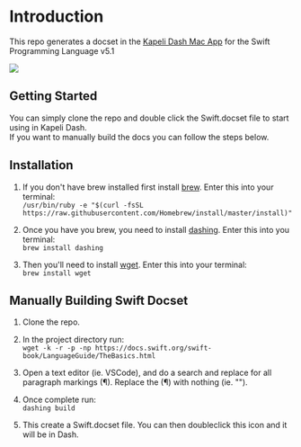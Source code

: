 # Introduction

This repo generates a docset in the [Kapeli Dash Mac App](https://kapeli.com/dash) for the Swift Programming Language v5.1

![](swift.gif)

## Getting Started

You can simply clone the repo and double click the Swift.docset file to start using in Kapeli Dash.  
If you want to manually build the docs you can follow the steps below.

## Installation

1. If you don't have brew installed first install [brew](https://brew.sh/). Enter this into your terminal:  
`/usr/bin/ruby -e "$(curl -fsSL https://raw.githubusercontent.com/Homebrew/install/master/install)"`

2. Once you have you brew, you need to install [dashing](https://github.com/technosophos/dashing#readme). Enter this into you terminal:  
`brew install dashing`

3. Then you'll need to install [wget](https://pypi.org/project/wget/#description). Enter this into your terminal:  
`brew install wget`

## Manually Building Swift Docset

1. Clone the repo.

2. In the project directory run:  
`wget -k -r -p -np https://docs.swift.org/swift-book/LanguageGuide/TheBasics.html`

3. Open a text editor (ie. VSCode), and do a search and replace for all paragraph markings (¶). Replace the (¶) with nothing (ie. "").

4. Once complete run:  
`dashing build`

5. This create a Swift.docset file. You can then doubleclick this icon and it will be in Dash.
